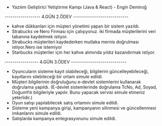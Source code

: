 - Yazılım Geliştirici Yetiştirme Kampı (Java & React) - Engin Demiroğ


------------------  4.GÜN 2.ÖDEV ----------------------------

-   kahve dükkanları için müşteri yönetimi yapan bir sistem yazıldı.
-   Strabucks ve Nero Firması için çalışıyoruz. iki firmada müşterilerini veri tabanına kaydetmek istiyor.
-   Strabucks müşterileri kaydederken mutlaka mernis doğrulması istiyor.Nero ise istemiyor
-   Starbucks müşteriler için her kahve alımında yıldız  kazandırmak istiyor.

----------------- 4.GÜN 3.ÖDEV ----------------------------

- Oyuncuların sisteme kayıt olabileceği, bilgilerini güncelleyebileceği, kayıtlarını silebileceği bir ortam simule edildi.
- Müşteri bilgilerinin doğruluğunu e-devlet sistemlerini kullanarak doğrulama yapıldı.
(E-devlet sistemlerinde doğrulama TcNo, Ad, Soyad, DoğumYılı bilgileriyle yapılır. Bunu yapacak servisi simule etmeniz yeterlidir.)
- Oyun satışı yapılabilecek satış ortamını simule edildi.
- Sisteme yeni kampanya girişi, kampanyanın silinmesi ve güncellenmesi imkanlarını simule edildi.
- Satışlarda kampanya entegrasyonunu simule edildi.

